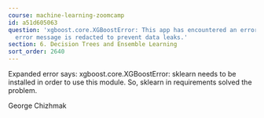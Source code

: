 ```yaml
---
course: machine-learning-zoomcamp
id: a51d605063
question: 'xgboost.core.XGBoostError: This app has encountered an error. The original
  error message is redacted to prevent data leaks.'
section: 6. Decision Trees and Ensemble Learning
sort_order: 2640
---
```


Expanded error says: xgboost.core.XGBoostError: sklearn needs to be installed in order to use this module. So, sklearn in requirements solved the problem.

George Chizhmak

